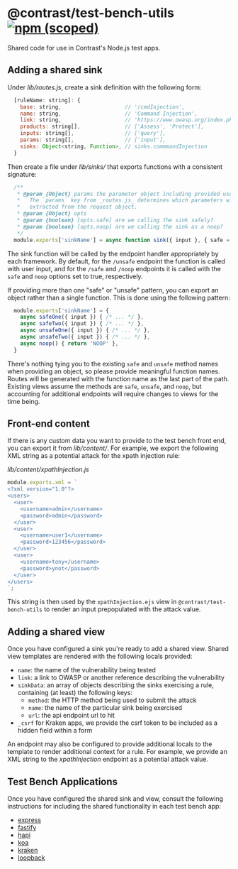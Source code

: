 # @contrast/test-bench-utils [![npm (scoped)](https://img.shields.io/npm/v/@contrast/test-bench-utils)](https://www.npmjs.com/package/@contrast/test-bench-utils)
Shared code for use in Contrast's Node.js test apps.

## Adding a shared sink
Under _lib/routes.js_, create a sink definition with the following form:
```js
  [ruleName: string]: {
    base: string,                    // '/cmdInjection',
    name: string,                    // 'Command Injection',
    link: string,                    // 'https://www.owasp.org/index.php/Command_Injection',
    products: string[],              // ['Assess', 'Protect'],
    inputs: string[],                // ['query'],
    params: string[],                // ['input'],
    sinks: Object<string, Function>, // sinks.commmandInjection
  }
```

Then create a file under _lib/sinks/_ that exports functions with a consistent
signature:
```js
  /**
   * @param {Object} params the parameter object including provided user inputs.
   *   The `params` key from _routes.js_ determines which parameters will be
   *   extracted from the request object.
   * @param {Object} opts
   * @param {boolean} [opts.safe] are we calling the sink safely?
   * @param {boolean} [opts.noop] are we calling the sink as a noop?
   */
  module.exports['sinkName'] = async function sink({ input }, { safe = false, noop = false } = {}) { /* ... */ };
```
The sink function will be called by the endpoint handler appropriately by each
framework. By default, for the `/unsafe` endpoint the function is called with
user input, and for the `/safe` and `/noop` endpoints it is called with the
`safe` and `noop` options set to true, respectively.

If providing more than one "safe" or "unsafe" pattern, you can export an object
rather than a single function. This is done using the following pattern:
```js
  module.exports['sinkName'] = {
    async safeOne({ input }) { /* ... */ },
    async safeTwo({ input }) { /* ... */ },
    async unsafeOne({ input }) { /* ... */ },
    async unsafeTwo({ input }) { /* ... */ },
    async noop() { return 'NOOP' },
  }
```
There's nothing tying you to the existing `safe` and `unsafe` method names when
providing an object, so please provide meaningful function names. Routes will
be generated with the function name as the last part of the path. Existing views
assume the methods are `safe`, `unsafe`, and `noop`, but accounting for
additional endpoints will require changes to views for the time being.

## Front-end content
If there is any custom data you want to provide to the test bench front end, you
can export it from _lib/content/_. For example, we export the following XML
string as a potential attack for the xpath injection rule:

_lib/content/xpathInjection.js_
```js
module.exports.xml = `
<?xml version="1.0"?>
<users>
  <user>
    <username>admin</username>
    <password>admin</password>
  </user>
  <user>
    <username>user1</username>
    <password>123456</password>
  </user>
  <user>
    <username>tony</username>
    <password>ynot</password>
  </user>
</users>
`;
```
This string is then used by the `xpathInjection.ejs` view in `@contrast/test-bench-utils`
to render an input prepopulated with the attack value.

## Adding a shared view
Once you have configured a sink you're ready to add a shared view. Shared view
templates are rendered with the following locals provided:
- `name`: the name of the vulnerability being tested
- `link`: a link to OWASP or another reference describing the vulnerability
- `sinkData`: an array of objects describing the sinks exercising a rule,
  containing (at least) the following keys:
  - `method`: the HTTP method being used to submit the attack
  - `name`: the name of the particular sink being exercised
  - `url`: the api endpoint url to hit
- `_csrf` for Kraken apps, we provide the csrf token to be included as a hidden
  field within a form

An endpoint may also be configured to provide additional locals to the template
to render additional context for a rule. For example, we provide an XML string
to the _xpathInjection_ endpoint as a potential attack value.

## Test Bench Applications
Once you have configured the shared sink and view, consult the following
instructions for including the shared functionality in each test bench app:

- [express](https://github.com/Contrast-Security-OSS/NodeTestBenches/tree/main/express#adding-a-shared-vulnerability)
- [fastify](https://github.com/Contrast-Security-OSS/NodeTestBenches/tree/main/fastify#adding-a-shared-vulnerability)
- [hapi](https://github.com/Contrast-Security-OSS/NodeTestBenches/tree/main/hapi20#adding-a-shared-vulnerability)
- [koa](https://github.com/Contrast-Security-OSS/NodeTestBenches/tree/main/koa#adding-a-shared-vulnerability)
- [kraken](https://github.com/Contrast-Security-OSS/NodeTestBenches/tree/main/kraken#adding-a-shared-vulnerability)
- [loopback](https://github.com/Contrast-Security-OSS/NodeTestBenches/tree/main/loopback#adding-a-shared-vulnerability)
